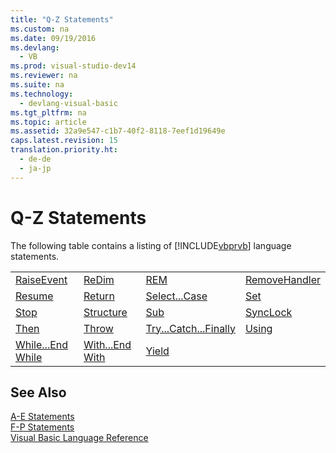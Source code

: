 ```yaml
---
title: "Q-Z Statements"
ms.custom: na
ms.date: 09/19/2016
ms.devlang: 
  - VB
ms.prod: visual-studio-dev14
ms.reviewer: na
ms.suite: na
ms.technology: 
  - devlang-visual-basic
ms.tgt_pltfrm: na
ms.topic: article
ms.assetid: 32a9e547-c1b7-40f2-8118-7eef1d19649e
caps.latest.revision: 15
translation.priority.ht: 
  - de-de
  - ja-jp
---
```

# Q-Z Statements
The following table contains a listing of [!INCLUDE[vbprvb](../vs140/includes/vbprvb_md.md)] language statements.  
  
|||||  
|-|-|-|-|  
|[RaiseEvent](../vs140/RaiseEvent-Statement.md)|[ReDim](../vs140/ReDim-Statement--Visual-Basic-.md)|[REM](../vs140/REM-Statement--Visual-Basic-.md)|[RemoveHandler](../vs140/RemoveHandler-Statement.md)|  
|[Resume](../vs140/Resume-Statement.md)|[Return](../vs140/Return-Statement--Visual-Basic-.md)|[Select...Case](../Topic/Select...Case%20Statement%20\(Visual%20Basic\).md)|[Set](../vs140/Set-Statement--Visual-Basic-.md)|  
|[Stop](../vs140/Stop-Statement--Visual-Basic-.md)|[Structure](../Topic/Structure%20Statement.md)|[Sub](../Topic/Sub%20Statement%20\(Visual%20Basic\).md)|[SyncLock](../Topic/SyncLock%20Statement.md)|  
|[Then](../vs140/Then-Statement.md)|[Throw](../vs140/Throw-Statement--Visual-Basic-.md)|[Try...Catch...Finally](../vs140/Try...Catch...Finally-Statement--Visual-Basic-.md)|[Using](../Topic/Using%20Statement%20\(Visual%20Basic\).md)|  
|[While...End While](../Topic/While...End%20While%20Statement%20\(Visual%20Basic\).md)|[With...End With](../Topic/With...End%20With%20Statement%20\(Visual%20Basic\).md)|[Yield](../vs140/Yield-Statement--Visual-Basic-.md)||  
  
## See Also  
 [A-E Statements](../vs140/A-E-Statements.md)   
 [F-P Statements](../vs140/F-P-Statements.md)   
 [Visual Basic Language Reference](../Topic/Visual%20Basic%20Language%20Reference.md)